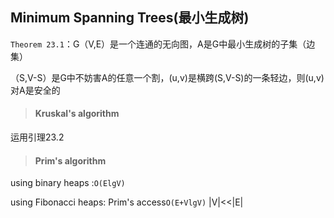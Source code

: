 ## Minimum Spanning Trees(最小生成树)



`Theorem 23.1`：G（V,E）是一个连通的无向图，A是G中最小生成树的子集（边集）

（S,V-S）是G中不妨害A的任意一个割，(u,v)是横跨(S,V-S)的一条轻边，则(u,v)对A是安全的

> #### Kruskal's algorithm

运用引理23.2

> #### Prim's algorithm



using binary heaps :`O(ElgV)`

using Fibonacci heaps:  Prim's  access`O(E+VlgV)`  |V|<<|E|

